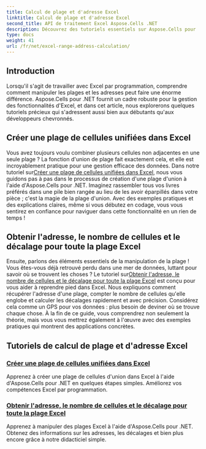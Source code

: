 ```yaml
---
title: Calcul de plage et d'adresse Excel
linktitle: Calcul de plage et d'adresse Excel
second_title: API de traitement Excel Aspose.Cells .NET
description: Découvrez des tutoriels essentiels sur Aspose.Cells pour .NET, couvrant la création de plages Excel, le calcul d'adresses et les manipulations avancées en toute simplicité.
type: docs
weight: 41
url: /fr/net/excel-range-address-calculation/
---
```

## Introduction

Lorsqu'il s'agit de travailler avec Excel par programmation, comprendre comment manipuler les plages et les adresses peut faire une énorme différence. Aspose.Cells pour .NET fournit un cadre robuste pour la gestion des fonctionnalités d'Excel, et dans cet article, nous explorerons quelques tutoriels précieux qui s'adressent aussi bien aux débutants qu'aux développeurs chevronnés.

## Créer une plage de cellules unifiées dans Excel

 Vous avez toujours voulu combiner plusieurs cellules non adjacentes en une seule plage ? La fonction d'union de plage fait exactement cela, et elle est incroyablement pratique pour une gestion efficace des données. Dans notre tutoriel sur[Créer une plage de cellules unifiées dans Excel](./create-union-range-of-cells-in-excel/), nous vous guidons pas à pas dans le processus de création d'une plage d'union à l'aide d'Aspose.Cells pour .NET. Imaginez rassembler tous vos livres préférés dans une pile bien rangée au lieu de les avoir éparpillés dans votre pièce ; c'est la magie de la plage d'union. Avec des exemples pratiques et des explications claires, même si vous débutez en codage, vous vous sentirez en confiance pour naviguer dans cette fonctionnalité en un rien de temps !

## Obtenir l'adresse, le nombre de cellules et le décalage pour toute la plage Excel

 Ensuite, parlons des éléments essentiels de la manipulation de la plage ! Vous êtes-vous déjà retrouvé perdu dans une mer de données, luttant pour savoir où se trouvent les choses ? Le tutoriel sur[Obtenir l'adresse, le nombre de cellules et le décalage pour toute la plage Excel](./get-address-cell-count-and-offset-for-entire-excel-range/) est conçu pour vous aider à reprendre pied dans Excel. Nous expliquons comment récupérer l'adresse d'une plage, compter le nombre de cellules qu'elle englobe et calculer les décalages rapidement et avec précision. Considérez cela comme un GPS pour vos données : plus besoin de deviner où se trouve chaque chose. À la fin de ce guide, vous comprendrez non seulement la théorie, mais vous vous mettrez également à l'œuvre avec des exemples pratiques qui montrent des applications concrètes.


## Tutoriels de calcul de plage et d'adresse Excel
### [Créer une plage de cellules unifiées dans Excel](./create-union-range-of-cells-in-excel/)
Apprenez à créer une plage de cellules d'union dans Excel à l'aide d'Aspose.Cells pour .NET en quelques étapes simples. Améliorez vos compétences Excel par programmation.
### [Obtenir l'adresse, le nombre de cellules et le décalage pour toute la plage Excel](./get-address-cell-count-and-offset-for-entire-excel-range/)
Apprenez à manipuler des plages Excel à l'aide d'Aspose.Cells pour .NET. Obtenez des informations sur les adresses, les décalages et bien plus encore grâce à notre didacticiel simple.